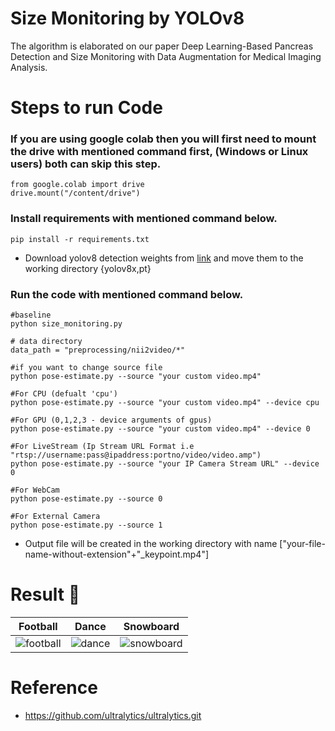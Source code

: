# Size Monitoring by YOLOv8  
The algorithm is elaborated on our paper Deep Learning-Based Pancreas Detection and Size Monitoring with Data Augmentation for Medical Imaging Analysis.

# Steps to run Code
 
 ### If you are using google colab then you will first need to mount the drive with mentioned command first, (Windows or Linux users) both can skip this step.
 ``` 
 from google.colab import drive
 drive.mount("/content/drive")
 ```
 ### Install requirements with mentioned command below.
 ```
 pip install -r requirements.txt
 ```

 - Download yolov8 detection weights from [link](https://github.com/ultralytics/ultralytics) and move them to the working directory {yolov8x,pt}

 ### Run the code with mentioned command below.

 ```
 #baseline
 python size_monitoring.py

 # data directory
 data_path = "preprocessing/nii2video/*"
 
 #if you want to change source file
 python pose-estimate.py --source "your custom video.mp4"

 #For CPU (defualt 'cpu')
 python pose-estimate.py --source "your custom video.mp4" --device cpu

 #For GPU (0,1,2,3 - device arguments of gpus)
 python pose-estimate.py --source "your custom video.mp4" --device 0

 #For LiveStream (Ip Stream URL Format i.e "rtsp://username:pass@ipaddress:portno/video/video.amp")
 python pose-estimate.py --source "your IP Camera Stream URL" --device 0

 #For WebCam
 python pose-estimate.py --source 0

 #For External Camera
 python pose-estimate.py --source 1
 ```
 
- Output file will be created in the working directory with name ["your-file-name-without-extension"+"_keypoint.mp4"] 

# Result   :mega:
|Football|Dance|Snowboard|
|---|---|---|
|![football](https://github.com/ready2drop/yolov7_pose/assets/89971553/6969ec65-2288-4c01-8799-3cb462169e06)|![dance](https://github.com/ready2drop/yolov7_pose/assets/89971553/bc3a8d65-112d-4223-8668-65e076e5acc6)|![snowboard](https://github.com/ready2drop/yolov7_pose/assets/89971553/d9fd1552-9ac2-4738-bff8-4373c9245a16) |


# Reference
- https://github.com/ultralytics/ultralytics.git
